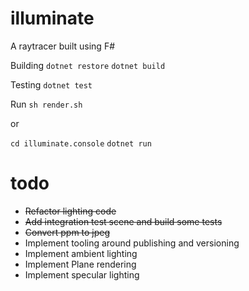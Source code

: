# illuminate

A raytracer built using F#

Building
`dotnet restore`
`dotnet build`

Testing
`dotnet test`

Run
`sh render.sh`

or

`cd illuminate.console`
`dotnet run`

# todo

- ~~Refactor lighting code~~
- ~~Add integration test scene and build some tests~~
- ~~Convert ppm to jpeg~~
- Implement tooling around publishing and versioning
- Implement ambient lighting
- Implement Plane rendering
- Implement specular lighting
